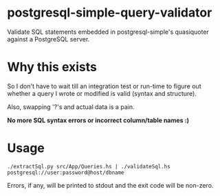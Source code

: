 # postgresql-simple-query-validator
Validate SQL statements embedded in postgresql-simple's quasiquoter against a PostgreSQL server.

# Why this exists

So I don't have to wait till an integration test or run-time to figure out
whether a query I wrote or modified is valid (syntax and structure).

Also, swapping '?'s and actual data is a pain.

**No more SQL syntax errors or incorrect column/table names :)**

# Usage

`./extractSql.py src/App/Queries.hs | ./validateSql.hs postgresql://user:password@host/dbname`

Errors, if any, will be printed to stdout and the exit code will be non-zero.
